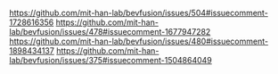 https://github.com/mit-han-lab/bevfusion/issues/504#issuecomment-1728616356
https://github.com/mit-han-lab/bevfusion/issues/478#issuecomment-1677947282
https://github.com/mit-han-lab/bevfusion/issues/480#issuecomment-1898434137
https://github.com/mit-han-lab/bevfusion/issues/375#issuecomment-1504864049
